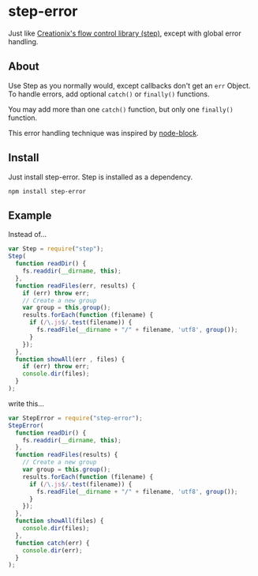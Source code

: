 step-error
==========

Just like [Creationix's flow control library (step)](https://github.com/creationix/step), except with global error handling.

## About

Use Step as you normally would, except callbacks don't get an `err` Object.  To handle
errors, add optional `catch()` or `finally()` functions.

You may add more than one `catch()` function, but only one `finally()` function.

This error handling technique was inspired by [node-block](https://github.com/tasogarepg/node-block).

## Install

Just install step-error.  Step is installed as a dependency.

`npm install step-error`

## Example

Instead of...

```js
var Step = require("step");
Step(
  function readDir() {
    fs.readdir(__dirname, this);
  },
  function readFiles(err, results) {
    if (err) throw err;
    // Create a new group
    var group = this.group();
    results.forEach(function (filename) {
      if (/\.js$/.test(filename)) {
        fs.readFile(__dirname + "/" + filename, 'utf8', group());
      }
    });
  },
  function showAll(err , files) {
    if (err) throw err;
    console.dir(files);
  }
);
```

write this...

```js
var StepError = require("step-error");
StepError(
  function readDir() {
    fs.readdir(__dirname, this);
  },
  function readFiles(results) {
    // Create a new group
    var group = this.group();
    results.forEach(function (filename) {
      if (/\.js$/.test(filename)) {
        fs.readFile(__dirname + "/" + filename, 'utf8', group());
      }
    });
  },
  function showAll(files) {
    console.dir(files);
  },
  function catch(err) {
    console.dir(err);
  }
);
```
